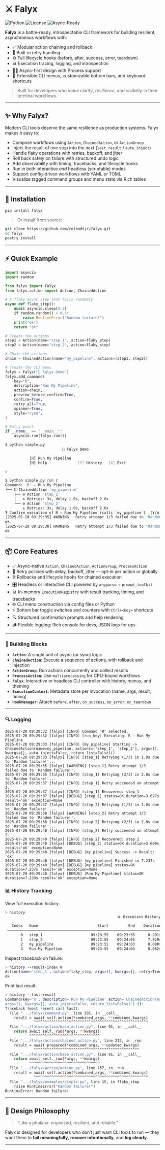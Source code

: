 # ⚔️ Falyx
![Python](https://img.shields.io/badge/Python-3.10+-blue)
![License](https://img.shields.io/badge/license-MIT-green)
![Async-Ready](https://img.shields.io/badge/asyncio-ready-purple)

**Falyx** is a battle-ready, introspectable CLI framework for building resilient, asynchronous workflows with:

- ✅ Modular action chaining and rollback
- 🔁 Built-in retry handling
- ⚙️ Full lifecycle hooks (before, after, success, error, teardown)
- 📊 Execution tracing, logging, and introspection
- 🧙‍♂️ Async-first design with Process support
- 🧩 Extensible CLI menus, customizable bottom bars, and keyboard shortcuts

> Built for developers who value *clarity*, *resilience*, and *visibility* in their terminal workflows.

---

## ✨ Why Falyx?

Modern CLI tools deserve the same resilience as production systems. Falyx makes it easy to:

- Compose workflows using `Action`, `ChainedAction`, or `ActionGroup`
- Inject the result of one step into the next (`last_result` / `auto_inject`)
- Handle flaky operations with retries, backoff, and jitter
- Roll back safely on failure with structured undo logic
- Add observability with timing, tracebacks, and lifecycle hooks
- Run in both interactive *and* headless (scriptable) modes
- Support config-driven workflows with YAML or TOML
- Visualize tagged command groups and menu state via Rich tables

---

## 🔧 Installation

```bash
pip install falyx
```

> Or install from source:

```bash
git clone https://github.com/rolandtjr/falyx.git
cd falyx
poetry install
```

---

## ⚡ Quick Example

```python
import asyncio
import random

from falyx import Falyx
from falyx.action import Action, ChainedAction

# A flaky async step that fails randomly
async def flaky_step():
    await asyncio.sleep(0.2)
    if random.random() < 0.5:
        raise RuntimeError("Random failure!")
    print("ok")
    return "ok"

# Create the actions
step1 = Action(name="step_1", action=flaky_step)
step2 = Action(name="step_2", action=flaky_step)

# Chain the actions
chain = ChainedAction(name="my_pipeline", actions=[step1, step2])

# Create the CLI menu
falyx = Falyx("🚀 Falyx Demo")
falyx.add_command(
    key="R",
    description="Run My Pipeline",
    action=chain,
    preview_before_confirm=True,
    confirm=True,
    retry_all=True,
    spinner=True,
    style="cyan",
)

# Entry point
if __name__ == "__main__":
    asyncio.run(falyx.run())
```

```bash
$ python simple.py
                          🚀 Falyx Demo

           [R] Run My Pipeline
           [H] Help              [Y] History   [X] Exit

>
```

```bash
$ python simple.py run r
Command: 'R' — Run My Pipeline
└── ⛓ ChainedAction 'my_pipeline'
    ├── ⚙ Action 'step_1'
    │   ↻ Retries: 3x, delay 1.0s, backoff 2.0x
    └── ⚙ Action 'step_2'
        ↻ Retries: 3x, delay 1.0s, backoff 2.0x
❓ Confirm execution of R — Run My Pipeline (calls `my_pipeline`)  [Y/n] > y
[2025-07-20 09:29:35] WARNING   Retry attempt 1/3 failed due to 'Random failure!'.
ok
[2025-07-20 09:29:38] WARNING   Retry attempt 1/3 failed due to 'Random failure!'.
ok
```

---

## 📦 Core Features

- ✅ Async-native `Action`, `ChainedAction`, `ActionGroup`, `ProcessAction`
- 🔁 Retry policies with delay, backoff, jitter — opt-in per action or globally
- ⛓ Rollbacks and lifecycle hooks for chained execution
- 🎛️ Headless or interactive CLI powered by `argparse` + `prompt_toolkit`
- 📊 In-memory `ExecutionRegistry` with result tracking, timing, and tracebacks
- 🌐 CLI menu construction via config files or Python
- ⚡ Bottom bar toggle switches and counters with `Ctrl+<key>` shortcuts
- 🔍 Structured confirmation prompts and help rendering
- 🪵 Flexible logging: Rich console for devs, JSON logs for ops

---

### 🧰 Building Blocks

- **`Action`**: A single unit of async (or sync) logic
- **`ChainedAction`**: Execute a sequence of actions, with rollback and injection
- **`ActionGroup`**: Run actions concurrently and collect results
- **`ProcessAction`**: Use `multiprocessing` for CPU-bound workflows
- **`Falyx`**: Interactive or headless CLI controller with history, menus, and theming
- **`ExecutionContext`**: Metadata store per invocation (name, args, result, timing)
- **`HookManager`**: Attach `before`, `after`, `on_success`, `on_error`, `on_teardown`

---

### 🔍 Logging
```
2025-07-20 09:29:32 [falyx] [INFO] Command 'R' selected.
2025-07-20 09:29:32 [falyx] [INFO] [run_key] Executing: R — Run My Pipeline
2025-07-20 09:29:33 [falyx] [INFO] [my_pipeline] Starting -> ChainedAction(name=my_pipeline, actions=['step_1', 'step_2'], args=(), kwargs={}, auto_inject=False, return_list=False)()
2025-07-20 09:29:33 [falyx] [INFO] [step_1] Retrying (1/3) in 1.0s due to 'Random failure!'...
2025-07-20 09:29:35 [falyx] [WARNING] [step_1] Retry attempt 1/3 failed due to 'Random failure!'.
2025-07-20 09:29:35 [falyx] [INFO] [step_1] Retrying (2/3) in 2.0s due to 'Random failure!'...
2025-07-20 09:29:37 [falyx] [INFO] [step_1] Retry succeeded on attempt 2.
2025-07-20 09:29:37 [falyx] [INFO] [step_1] Recovered: step_1
2025-07-20 09:29:37 [falyx] [DEBUG] [step_1] status=OK duration=3.627s result='ok' exception=None
2025-07-20 09:29:37 [falyx] [INFO] [step_2] Retrying (1/3) in 1.0s due to 'Random failure!'...
2025-07-20 09:29:38 [falyx] [WARNING] [step_2] Retry attempt 1/3 failed due to 'Random failure!'.
2025-07-20 09:29:38 [falyx] [INFO] [step_2] Retrying (2/3) in 2.0s due to 'Random failure!'...
2025-07-20 09:29:40 [falyx] [INFO] [step_2] Retry succeeded on attempt 2.
2025-07-20 09:29:40 [falyx] [INFO] [step_2] Recovered: step_2
2025-07-20 09:29:40 [falyx] [DEBUG] [step_2] status=OK duration=3.609s result='ok' exception=None
2025-07-20 09:29:40 [falyx] [DEBUG] [my_pipeline] Success -> Result: 'ok'
2025-07-20 09:29:40 [falyx] [DEBUG] [my_pipeline] Finished in 7.237s
2025-07-20 09:29:40 [falyx] [DEBUG] [my_pipeline] status=OK duration=7.237s result='ok' exception=None
2025-07-20 09:29:40 [falyx] [DEBUG] [Run My Pipeline] status=OK duration=7.238s result='ok' exception=None
```

### 📊 History Tracking

View full execution history:

```bash
> history
                                                   📊 Execution History

   Index   Name                           Start         End    Duration   Status        Result / Exception
 ────────────────────────────────────────────────────────────────────────────────────────────────────────────────────────
       0   step_1                      09:23:55    09:23:55      0.201s   ✅ Success    'ok'
       1   step_2                      09:23:55    09:24:03      7.829s   ❌ Error      RuntimeError('Random failure!')
       2   my_pipeline                 09:23:55    09:24:03      8.080s   ❌ Error      RuntimeError('Random failure!')
       3   Run My Pipeline             09:23:55    09:24:03      8.082s   ❌ Error      RuntimeError('Random failure!')
```

Inspect traceback on failure:

```bash
> history --result-index 0
Action(name='step_1', action=flaky_step, args=(), kwargs={}, retry=True, rollback=False) ():
ok
```

Print last result:

```bash
> history --last-result
Command(key='R', description='Run My Pipeline' action='ChainedAction(name=my_pipeline, actions=['step_1', 'step_2'],
args=(), kwargs={}, auto_inject=False, return_list=False)') ():
Traceback (most recent call last):
  File ".../falyx/command.py", line 291, in __call__
    result = await self.action(*combined_args, **combined_kwargs)
             ^^^^^^^^^^^^^^^^^^^^^^^^^^^^^^^^^^^^^^^^^^^^^^^^^^^^
  File ".../falyx/action/base_action.py", line 91, in __call__
    return await self._run(*args, **kwargs)
           ^^^^^^^^^^^^^^^^^^^^^^^^^^^^^^^^
  File ".../falyx/action/chained_action.py", line 212, in _run
    result = await prepared(*combined_args, **updated_kwargs)
             ^^^^^^^^^^^^^^^^^^^^^^^^^^^^^^^^^^^^^^^^^^^^^^^^
  File ".../falyx/action/base_action.py", line 91, in __call__
    return await self._run(*args, **kwargs)
           ^^^^^^^^^^^^^^^^^^^^^^^^^^^^^^^^
  File ".../falyx/action/action.py", line 157, in _run
    result = await self.action(*combined_args, **combined_kwargs)
             ^^^^^^^^^^^^^^^^^^^^^^^^^^^^^^^^^^^^^^^^^^^^^^^^^^^^
  File ".../falyx/examples/simple.py", line 15, in flaky_step
    raise RuntimeError("Random failure!")
RuntimeError: Random failure!
```

---

## 🧠 Design Philosophy

> “Like a phalanx: organized, resilient, and reliable.”

Falyx is designed for developers who don’t just want CLI tools to run — they want them to **fail meaningfully**, **recover intentionally**, and **log clearly**.

---

